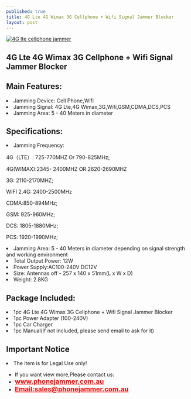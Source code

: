 ```yaml
---
published: true
title: 4G Lte 4G Wimax 3G Cellphone + Wifi Signal Jammer Blocker
layout: post
---
```

<a href="http://www.phonejammer.com.au/4g-lte-4g-wimax-3g-cellphone-wifi-signal-jammer-blocker-p-29.html"><img src="http://www.phonejammer.com.au/images/jammera/au4gjammer150629025_04.jpg"  alt="4G lte cellphone jammer"/></a>


<div class="std"> <h2>4G Lte 4G Wimax 3G Cellphone + Wifi Signal Jammer Blocker</h2><h2>Main Features:</h2><li>Jamming Device: Cell Phone,Wifi</li><li>Jamming Signal: 4G Lte,4G Wimax,3G,Wifi,GSM,CDMA,DCS,PCS</li><li>Jamming Area: 5 - 40 Meters in diameter</li><h2>Specifications:</h2><li>Jamming Frequency:<p>4G（LTE）: 725-770MHZ  Or 790-825MHz;</p><p>4G(WIMAX):2345- 2400MHZ OR  2620-2690MHZ</p><p>3G: 2110-2170MHZ;</p><p>WIFI 2.4G:  2400-2500MHz</p><p>CDMA:850-894MHz;</p> <p>GSM: 925-960MHz;</p><p>DCS: 1805-1880MHz;</p><p>PCS: 1920-1990MHz;</p></li><li>Jamming Area: 5 - 40 Meters in diameter depending on signal strength and working environment</li><li>Total Output Power: 12W</li><li>Power Supply:AC100-240V  DC12V</li><li>Size: Antennas off - 257 x 140 x 51mm(L x W x D)</li><li>Weight: 2.8KG</li><h2>Package Included:</h2><li>1pc 4G Lte 4G Wimax 3G Cellphone + Wifi Signal Jammer Blocker</li><li>1pc Power Adapter (100-240V)</li><li>1pc Car Charger</li><li>1pc Manual(if not included, please send email to ask for it)</li><h2>Important Notice</h2><li>The item is for Legal Use only!</li><!--html--> </div>




<div><ul>
<li>If you want view more,Please contact us:</li>
<li><a href="www.phonejammer.com.au"  title="www.phonejammer.com.au" style="font-size:18px; font-weight:bold; color:#F00;">www.phonejammer.com.au</a></li>
<li><a href="Mailto:sales@phonejammer.com.au" style="font-size:18px; font-weight:bold; color:#F00;">Email:sales@phonejammer.com.au</a></li>
</ul></div>
